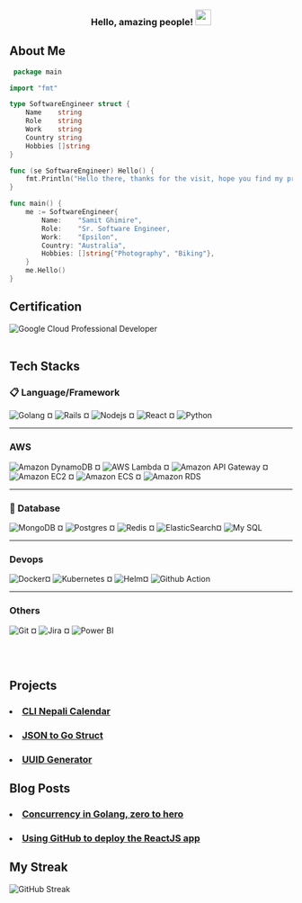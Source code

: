 <h3 align="center">
 Hello, amazing people!
  <img src="https://media.giphy.com/media/hvRJCLFzcasrR4ia7z/giphy.gif" width="28">
</h3>

## About Me

```go
 package main

import "fmt"

type SoftwareEngineer struct {
	Name    string
	Role    string
	Work    string
	Country string
	Hobbies []string
}

func (se SoftwareEngineer) Hello() {
	fmt.Println("Hello there, thanks for the visit, hope you find my profile useful!!")
}

func main() {
	me := SoftwareEngineer{
		Name:    "Samit Ghimire",
		Role:    "Sr. Software Engineer,
		Work:    "Epsilon",
		Country: "Australia",
		Hobbies: []string{"Photography", "Biking"},
	}
	me.Hello()
}

```
## Certification
![Google Cloud Professional Developer](https://api.accredible.com/v1/frontend/credential_website_embed_image/badge/30912116)
<br></br>

## Tech Stacks
### 📋 Language/Framework
 <img alt="Golang" src="https://img.shields.io/badge/go-%2300ADD8.svg?style=for-the-badge&logo=go&logoColor=white" /> ¤
 <img alt="Rails" src="https://img.shields.io/badge/rails-%23CC0000.svg?style=for-the-badge&logo=ruby-on-rails&logoColor=white"> ¤
 <img alt="Nodejs" src="https://img.shields.io/badge/-Nodejs-43853d?style=for-the-badge&logo=Node.js&logoColor=white" /> ¤
 <img alt="React" src="https://img.shields.io/badge/react-%2320232a.svg?style=for-the-badge&logo=react&logoColor=white">  ¤
 <img alt="Python" src="https://img.shields.io/badge/python-3670A0?style=for-the-badge&logo=python&logoColor=white">
 <hr></hr>

### AWS 
<img alt="Amazon DynamoDB" src="https://img.shields.io/badge/DynamoDB-DynamoDB-blue?logo=amazondynamodb&style=for-the-badge&logoColor=white" /> ¤
<img alt="AWS Lambda" src="https://img.shields.io/badge/aws-aws%20lambda-orange?logo=awslambda&style=for-the-badge&logoColor=white" /> ¤
<img alt="Amazon API Gateway" src="https://img.shields.io/badge/APIGW-API%20Gateway-brightgreen?logo=amazonapigateway&style=for-the-badge&logoColor=white" /> ¤
<img alt="Amazon EC2" src="https://img.shields.io/badge/EC2-EC2-yellow?logo=amazonec2&style=for-the-badge&logoColor=white" /> ¤
<img alt="Amazon ECS" src="https://img.shields.io/badge/ECS-ECS-important?logo=amazonecs&style=for-the-badge&logoColor=white" /> ¤
<img alt="Amazon RDS" src="https://img.shields.io/badge/RDS-RDS-lightgrey?logo=amazonrds&style=for-the-badge&logoColor=white" /> 
<hr></hr>

### 💾 Database
<img alt="MongoDB" src="https://img.shields.io/badge/-MongoDB-13aa52?style=for-the-badge&logo=mongodb&logoColor=white" /> ¤
<img alt="Postgres" src="https://img.shields.io/badge/Postgres-Postgres-pink?logo=postgresql&style=for-the-badge&logoColor=white" /> ¤
<img alt="Redis" src="https://img.shields.io/badge/redis-%23DD0031.svg?style=for-the-badge&logo=redis&logoColor=white"/> ¤
<img alt="ElasticSearch" src="https://img.shields.io/badge/elasticsearch-elasticsearch-brightgreen?logo=elasticsearch&style=for-the-badge&logoColor=white" />¤
<img alt="My SQL" src="https://img.shields.io/badge/mysql-%2300f.svg?style=for-the-badge&logo=mysql&logoColor=white"/>
<hr></hr>


### Devops
<img alt="Docker" src="https://img.shields.io/badge/docker-%230db7ed.svg?style=for-the-badge&logo=docker&logoColor=white">¤
<img  alt="Kubernetes" src="https://img.shields.io/badge/kubernetes-%23326ce5.svg?style=for-the-badge&logo=kubernetes&logoColor=white"> ¤
<img alt="Helm" src="https://img.shields.io/badge/Helm-Helm-blue?logo=helm&logoColor=white&style=for-the-badge&color=white" />¤
<img  alt="Github Action" src="https://img.shields.io/badge/github%20actions-%232671E5.svg?style=for-the-badge&logo=githubactions&logoColor=white">
<hr></hr>


### Others
  <img alt="Git" src="https://img.shields.io/badge/-Git-F05032?style=for-the-badge&logo=git&logoColor=white" /> ¤
  <img alt="Jira" src="https://img.shields.io/badge/jira-%230A0FFF.svg?style=for-the-badge&logo=jira&logoColor=white" /> ¤
  <img alt="Power BI" src="https://img.shields.io/badge/power_bi-F2C811?style=for-the-badge&logo=powerbi&logoColor=white">

<br></br>

## Projects
### <li>  <a href="https://github.com/samit22/calendarN"> CLI Nepali Calendar</a></li>
### <li> <a href="https://github.com/samit22/json-go"> JSON to Go Struct </a></li>
### <li> <a href="https://github.com/samit22/uuid"> UUID Generator </a></li>


## Blog Posts

### <li> <a href="https://blog.samitghimire.com.np/concurrency-in-golang-zero-to-hero">Concurrency in Golang, zero to hero</a></li>
### <li> <a href="https://blog.samitghimire.com.np/using-github-to-deploy-the-reactjs-app">Using GitHub to deploy the ReactJS app</a></li>


## My Streak

![GitHub Streak](https://streak-stats.demolab.com/?user=samit22&theme=monokai-metallian&hide_border=true)

